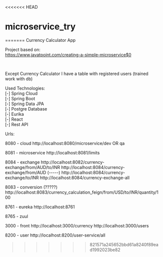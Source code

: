 <<<<<<< HEAD
# microservice_try
=======
Currency Calculator App

Project based on: <br>
https://www.javatpoint.com/creating-a-simple-microservice$0

<br>

Except Currency Calculator I have a table with registered users (trained work with db)

Used Technologies: <br>
[-] Spring Cloud <br>
[-] Spring Boot <br>
[-] Spring Data JPA <br>
[-] Postgre Database <br>
[-] Eurika <br>
[-] React <br>
[-] Rest API <br>

Urls:

8080 - cloud
http://localhost:8080/microservice/dev OR qa

8081 - microservice
http://localhost:8081/limits

8084 - exchange 
http://localhost:8082/currency-exchange/from/AUD/to/INR
http://localhost:8084/currency-exchange/from/AUD (-----)
http://localhost:8084/currency-exchange/to/INR
http://localhost:8084/currency-exchange-all


8083 - conversion (?????)
http://localhost:8083/currency_calculation_feign/from/USD/to/INR/quantity/100

8761 - eureka
http://localhost:8761

8765 - zuul

3000 - front
http://localhost:3000/currency
http://localhost:3000/users

8200 - user 
http://localhost:8200/user-service/all
>>>>>>> 821571a245652bbd61a8240f89ead1992023be82
